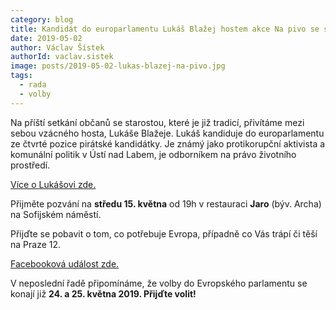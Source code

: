 ```yaml
---
category: blog
title: Kandidát do europarlamentu Lukáš Blažej hostem akce Na pivo se starostou
date: 2019-05-02
author: Václav Šístek
authorId: vaclav.sistek
image: posts/2019-05-02-lukas-blazej-na-pivo.jpg
tags:
  - rada
  - volby
---
```


Na příští setkání občanů se starostou, které je již tradicí, přivítáme mezi sebou vzácného hosta, Lukáše Blažeje. Lukáš kandiduje do europarlamentu ze čtvrté pozice pirátské kandidátky. Je známý jako protikorupční aktivista a komunální politik v Ústí nad Labem, je odborníkem na právo životního prostředí.

[Více o Lukášovi zde.](https://evropapotrebuje.cz/kandidati/lukas-blazej/)

Přijměte pozvání na **středu 15. května** od 19h v restauraci **Jaro** (býv. Archa) na Sofijském náměstí.

Přijďte se pobavit o tom, co potřebuje Evropa, případně co Vás trápí či těší na Praze 12.

[Facebooková událost zde.](https://www.facebook.com/events/603328093501811/)

V neposlední řadě připomínáme, že volby do Evropského parlamentu se konají již **24. a 25. května 2019. Přijďte volit!**
